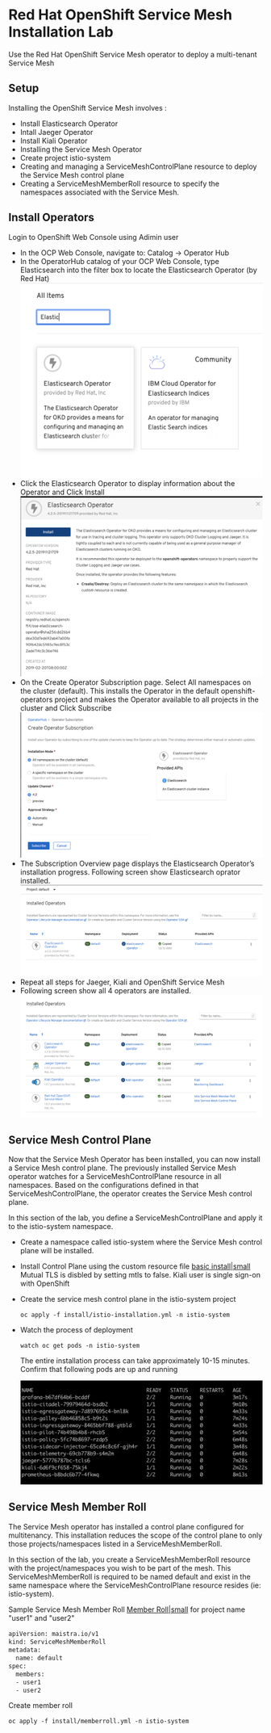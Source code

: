 # Red Hat OpenShift Service Mesh Installation Lab

Use the Red Hat OpenShift Service Mesh operator to deploy a multi-tenant Service Mesh

## Setup

Installing the OpenShift Service Mesh involves :

* Install Elasticsearch Operator
* Intall Jaeger Operator
* Install Kiali Operator
* Installing the Service Mesh Operator
* Create project istio-system
* Creating and managing a ServiceMeshControlPlane resource to deploy the Service Mesh control plane
* Creating a ServiceMeshMemberRoll resource to specify the namespaces associated with the Service Mesh.

## Install Operators
Login to OpenShift Web Console using Adimin user
* In the OCP Web Console, navigate to: Catalog -> Operator Hub
* In the OperatorHub catalog of your OCP Web Console, type Elasticsearch into the filter box to locate the Elasticsearch Operator (by Red Hat)
     ![ElasticSearch Operator|small](../images/elastic-operator.png)
* Click the Elasticsearch Operator to display information about the Operator and Click Install
     ![Install ElasticSearch Operator|small](../images/install-elastic-operator.png)
* On the Create Operator Subscription page. Select All namespaces on the cluster (default). This installs the Operator in the default openshift-operators project and makes the Operator available to all projects in the cluster and Click Subscribe
     ![Subscribe ElasticSearch Operator|small](../images/subscribe-elastic-operator.png) 
* The Subscription Overview page displays the Elasticsearch Operator’s installation progress. Following screen show Elasticsearch oprator installed.
     ![ElasticSearch Operator Inatalled|small](../images/complete-elastic-operator.png)
* Repeat all steps for Jaeger, Kiali and OpenShift Service Mesh
* Following screen show all 4 operators are installed.
     ![Operators Installed](../images/installed-operators.png)
## Service Mesh Control Plane
Now that the Service Mesh Operator has been installed, you can now install a Service Mesh control plane.
The previously installed Service Mesh operator watches for a ServiceMeshControlPlane resource in all namespaces. Based on the configurations defined in that ServiceMeshControlPlane, the operator creates the Service Mesh control plane.

In this section of the lab, you define a ServiceMeshControlPlane and apply it to the istio-system namespace.

* Create a namespace called istio-system where the Service Mesh control plane will be installed.
* Install Control Plane using the custom resource file [basic install|small](../install/basic-install.yml)
    Mutual TLS is disbled by setting mtls to false.
    Kiali user is single sign-on with OpenShift
* Create the service mesh control plane in the istio-system project
  
  ```
  oc apply -f install/istio-installation.yml -n istio-system
  ```
* Watch the process of deployment
  
  ```
  watch oc get pods -n istio-system
  ```
  
  The entire installation process can take approximately 10-15 minutes. Confirm that following pods are up and running
  
  ![watch istio pods|small](../images/watch-oc-get-pods-istio-system.png)

## Service Mesh Member Roll
The Service Mesh operator has installed a control plane configured for multitenancy. This installation reduces the scope of the control plane to only those projects/namespaces listed in a ServiceMeshMemberRoll.

In this section of the lab, you create a ServiceMeshMemberRoll resource with the project/namespaces you wish to be part of the mesh. This ServiceMeshMemberRoll is required to be named default and exist in the same namespace where the ServiceMeshControlPlane resource resides (ie: istio-system).

Sample Service Mesh Member Roll [Member Roll|small](../install/memberroll.yml) for project name "user1" and "user2"
```
apiVersion: maistra.io/v1
kind: ServiceMeshMemberRoll
metadata:
  name: default
spec:
  members:
  - user1
  - user2

```

Create member roll

```
oc apply -f install/memberroll.yml -n istio-system
```
